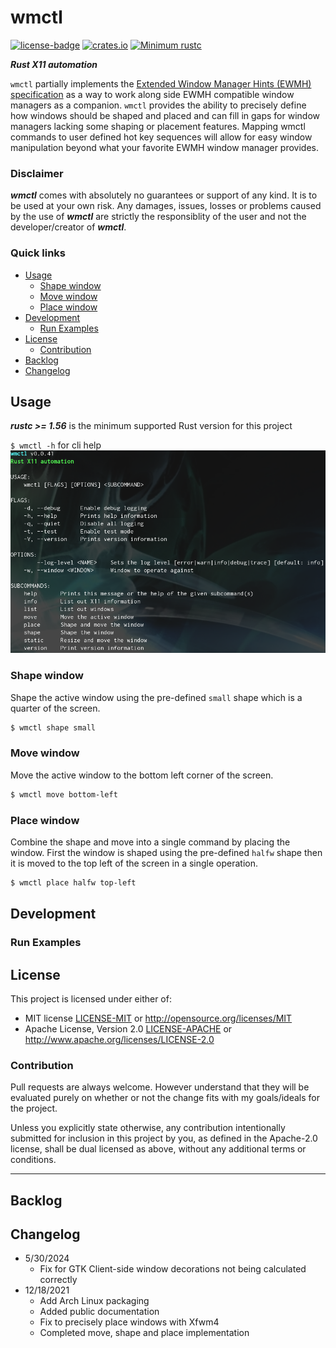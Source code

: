 # wmctl
[![license-badge](https://img.shields.io/crates/l/fungus.svg)](https://opensource.org/licenses/MIT)
[![crates.io](https://img.shields.io/crates/v/wmctl.svg)](https://crates.io/crates/wmctl)
[![Minimum rustc](https://img.shields.io/badge/rustc-1.30+-lightgray.svg)](https://github.com/phR0ze/gory#rustc-requirements)

***Rust X11 automation***

`wmctl` partially implements the [Extended Window Manager Hints (EWMH) specification](https://specifications.freedesktop.org/wm-spec/latest/)
as a way to work along side EWMH compatible window managers as a companion. `wmctl` provides the 
ability to precisely define how windows should be shaped and placed and can fill in gaps for window 
managers lacking some shaping or placement features. Mapping wmctl commands to user defined hot key 
sequences will allow for easy window manipulation beyond what your favorite EWMH window manager 
provides.

### Disclaimer
***wmctl*** comes with absolutely no guarantees or support of any kind. It is to be used at
your own risk. Any damages, issues, losses or problems caused by the use of ***wmctl*** are
strictly the responsiblity of the user and not the developer/creator of ***wmctl***.

### Quick links
* [Usage](#usage)
  * [Shape window](#shape-window)
  * [Move window](#move-window)
  * [Place window](#place-window)
* [Development](#development)
  * [Run Examples](#run-examples)
* [License](#license)
  * [Contribution](#contribution)
* [Backlog](#backlog)
* [Changelog](#changelog)

## Usage
***rustc >= 1.56*** is the minimum supported Rust version for this project

`$ wmctl -h` for cli help
![help image](docs/images/help.png)

### Shape window
Shape the active window using the pre-defined `small` shape which is a quarter of the screen.
```bash
$ wmctl shape small
```

### Move window
Move the active window to the bottom left corner of the screen.
```bash
$ wmctl move bottom-left
```

### Place window
Combine the shape and move into a single command by placing the window. First the window is shaped 
using the pre-defined `halfw` shape then it is moved to the top left of the screen in a single 
operation.
```bash
$ wmctl place halfw top-left
```

## Development

### Run Examples

## License
This project is licensed under either of:
 * MIT license [LICENSE-MIT](LICENSE-MIT) or http://opensource.org/licenses/MIT
 * Apache License, Version 2.0 [LICENSE-APACHE](LICENSE-APACHE) or http://www.apache.org/licenses/LICENSE-2.0

### Contribution
Pull requests are always welcome. However understand that they will be evaluated purely on whether
or not the change fits with my goals/ideals for the project.

Unless you explicitly state otherwise, any contribution intentionally submitted for inclusion in
this project by you, as defined in the Apache-2.0 license, shall be dual licensed as above, without
any additional terms or conditions.

---

## Backlog

## Changelog
* 5/30/2024
  * Fix for GTK Client-side window decorations not being calculated correctly
* 12/18/2021
  * Add Arch Linux packaging
  * Added public documentation
  * Fix to precisely place windows with Xfwm4
  * Completed move, shape and place implementation

